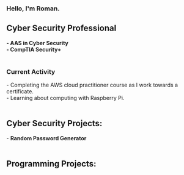 <h3>Hello, I'm Roman.</h3>
<h2>Cyber Security Professional</h2>
<b>- AAS in Cyber Security</br>
- CompTIA Security+ 
</b>
</br>
</br>
<h3>Current Activity</h3>
- Completing the AWS cloud practitioner course as I work towards a certificate.</br>
- Learning about computing with Raspberry Pi.
</br>
</br>
<h2>Cyber Security Projects:</h2>
- <b>Random Password Generator</b>
</br>
</br>
<h2>Programming Projects:</h2>



